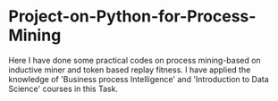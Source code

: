 # Project-on-Python-for-Process-Mining
Here I have done some practical codes on process mining-based on inductive miner and token based replay fitness. I have applied the knowledge of 'Business process Intelligence' and 'Introduction to Data Science' courses in this Task. 
